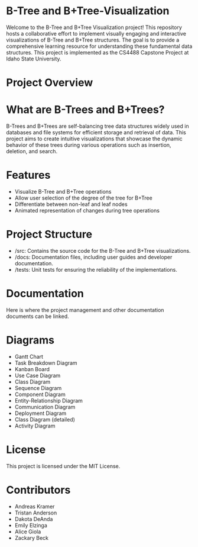 # B-Tree and B+Tree-Visualization
Welcome to the B-Tree and B+Tree Visualization project! This repository hosts a collaborative effort to implement visually engaging and interactive visualizations of B-Tree and B+Tree structures. The goal is to provide a comprehensive learning resource for understanding these fundamental data structures. This project is implemented as the CS4488 Capstone Project at Idaho State University.

# Project Overview

# What are B-Trees and B+Trees?
B-Trees and B+Trees are self-balancing tree data structures widely used in databases and file systems for efficient storage and retrieval of data. This project aims to create intuitive visualizations that showcase the dynamic behavior of these trees during various operations such as insertion, deletion, and search.

# Features
- Visualize B-Tree and B+Tree operations
- Allow user selection of the degree of the tree for B+Tree
- Differentiate between non-leaf and leaf nodes
- Animated representation of changes during tree operations

# Project Structure
- /src: Contains the source code for the B-Tree and B+Tree visualizations.
- /docs: Documentation files, including user guides and developer documentation.
- /tests: Unit tests for ensuring the reliability of the implementations.

# Documentation
Here is where the project management and other documentation documents can be linked.

# Diagrams
- Gantt Chart
- Task Breakdown Diagram
- Kanban Board
- Use Case Diagram
- Class Diagram
- Sequence Diagram
- Component Diagram
- Entity-Relationship Diagram
- Communication Diagram
- Deployment Diagram
- Class Diagram (detailed)
- Activity Diagram

# License
This project is licensed under the MIT License. 

# Contributors

- Andreas Kramer
- Tristan Anderson
- Dakota DeAnda
- Emily Elzinga
- Alice Giola
- Zackary Beck
